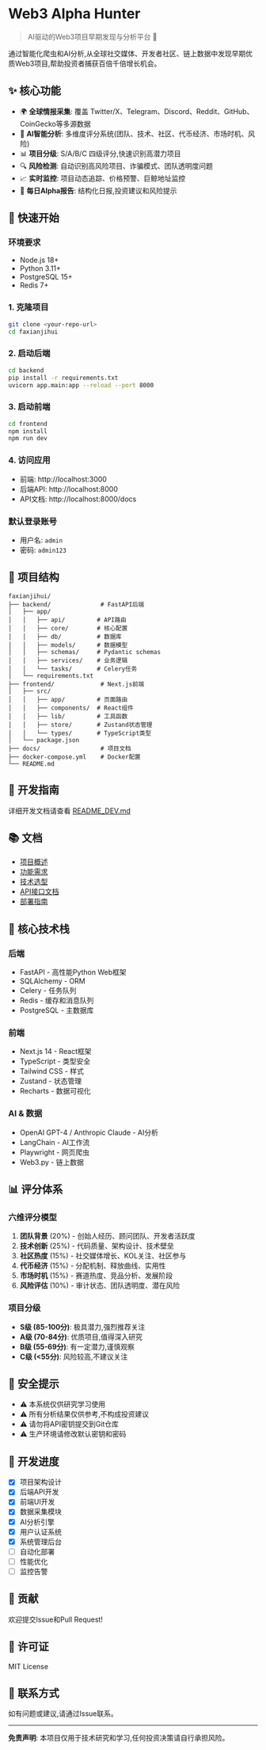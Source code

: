 # Web3 Alpha Hunter

> AI驱动的Web3项目早期发现与分析平台 🚀

通过智能化爬虫和AI分析,从全球社交媒体、开发者社区、链上数据中发现早期优质Web3项目,帮助投资者捕获百倍千倍增长机会。

## ✨ 核心功能

- 🌍 **全球情报采集**: 覆盖 Twitter/X、Telegram、Discord、Reddit、GitHub、CoinGecko等多源数据
- 🤖 **AI智能分析**: 多维度评分系统(团队、技术、社区、代币经济、市场时机、风险)
- 📊 **项目分级**: S/A/B/C 四级评分,快速识别高潜力项目
- 🔍 **风险检测**: 自动识别高风险项目、诈骗模式、团队透明度问题
- 📈 **实时监控**: 项目动态追踪、价格预警、巨鲸地址监控
- 📝 **每日Alpha报告**: 结构化日报,投资建议和风险提示

## 🚀 快速开始

### 环境要求

- Node.js 18+
- Python 3.11+
- PostgreSQL 15+
- Redis 7+

### 1. 克隆项目

```bash
git clone <your-repo-url>
cd faxianjihui
```

### 2. 启动后端

```bash
cd backend
pip install -r requirements.txt
uvicorn app.main:app --reload --port 8000
```

### 3. 启动前端

```bash
cd frontend
npm install
npm run dev
```

### 4. 访问应用

- 前端: http://localhost:3000
- 后端API: http://localhost:8000
- API文档: http://localhost:8000/docs

### 默认登录账号

- 用户名: `admin`
- 密码: `admin123`

## 📁 项目结构

```
faxianjihui/
├── backend/              # FastAPI后端
│   ├── app/
│   │   ├── api/         # API路由
│   │   ├── core/        # 核心配置
│   │   ├── db/          # 数据库
│   │   ├── models/      # 数据模型
│   │   ├── schemas/     # Pydantic schemas
│   │   ├── services/    # 业务逻辑
│   │   └── tasks/       # Celery任务
│   └── requirements.txt
├── frontend/             # Next.js前端
│   ├── src/
│   │   ├── app/         # 页面路由
│   │   ├── components/  # React组件
│   │   ├── lib/         # 工具函数
│   │   ├── store/       # Zustand状态管理
│   │   └── types/       # TypeScript类型
│   └── package.json
├── docs/                 # 项目文档
├── docker-compose.yml    # Docker配置
└── README.md
```

## 🔧 开发指南

详细开发文档请查看 [README_DEV.md](./README_DEV.md)

## 📚 文档

- [项目概述](./docs/01-需求与设计/01-项目概述.md)
- [功能需求](./docs/01-需求与设计/02-功能需求清单.md)
- [技术选型](./docs/02-技术实现/01-技术选型.md)
- [API接口文档](./docs/02-技术实现/02-API接口文档.md)
- [部署指南](./docs/04-部署与运维/01-部署指南.md)

## 🎯 核心技术栈

### 后端
- FastAPI - 高性能Python Web框架
- SQLAlchemy - ORM
- Celery - 任务队列
- Redis - 缓存和消息队列
- PostgreSQL - 主数据库

### 前端
- Next.js 14 - React框架
- TypeScript - 类型安全
- Tailwind CSS - 样式
- Zustand - 状态管理
- Recharts - 数据可视化

### AI & 数据
- OpenAI GPT-4 / Anthropic Claude - AI分析
- LangChain - AI工作流
- Playwright - 网页爬虫
- Web3.py - 链上数据

## 📊 评分体系

### 六维评分模型

1. **团队背景** (20%) - 创始人经历、顾问团队、开发者活跃度
2. **技术创新** (25%) - 代码质量、架构设计、技术壁垒
3. **社区热度** (15%) - 社交媒体增长、KOL关注、社区参与
4. **代币经济** (15%) - 分配机制、释放曲线、实用性
5. **市场时机** (15%) - 赛道热度、竞品分析、发展阶段
6. **风险评估** (10%) - 审计状态、团队透明度、潜在风险

### 项目分级

- **S级 (85-100分)**: 极具潜力,强烈推荐关注
- **A级 (70-84分)**: 优质项目,值得深入研究  
- **B级 (55-69分)**: 有一定潜力,谨慎观察
- **C级 (<55分)**: 风险较高,不建议关注

## 🔐 安全提示

- ⚠️ 本系统仅供研究学习使用
- ⚠️ 所有分析结果仅供参考,不构成投资建议
- ⚠️ 请勿将API密钥提交到Git仓库
- ⚠️ 生产环境请修改默认密钥和密码

## 📝 开发进度

- [x] 项目架构设计
- [x] 后端API开发
- [x] 前端UI开发
- [x] 数据采集模块
- [x] AI分析引擎
- [x] 用户认证系统
- [x] 系统管理后台
- [ ] 自动化部署
- [ ] 性能优化
- [ ] 监控告警

## 🤝 贡献

欢迎提交Issue和Pull Request!

## 📄 许可证

MIT License

## 📧 联系方式

如有问题或建议,请通过Issue联系。

---

**免责声明**: 本项目仅用于技术研究和学习,任何投资决策请自行承担风险。
